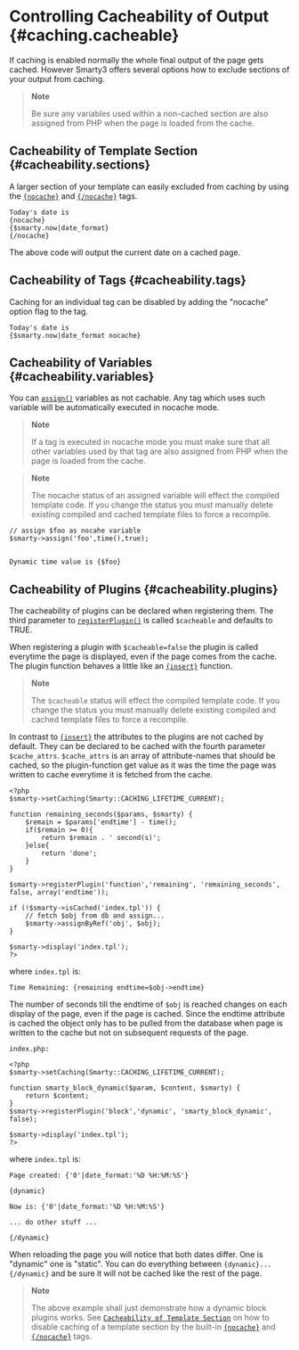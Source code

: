 Controlling Cacheability of Output {#caching.cacheable}
==================================

If caching is enabled normally the whole final output of the page gets
cached. However Smarty3 offers several options how to exclude sections
of your output from caching.

> **Note**
>
> Be sure any variables used within a non-cached section are also
> assigned from PHP when the page is loaded from the cache.

Cacheability of Template Section {#cacheability.sections}
--------------------------------

A larger section of your template can easily excluded from caching by
using the [`{nocache}`](#language.function.nocache) and
[`{/nocache}`](#language.function.nocache) tags.

    Today's date is
    {nocache}
    {$smarty.now|date_format}
    {/nocache}

The above code will output the current date on a cached page.

Cacheability of Tags {#cacheability.tags}
--------------------

Caching for an individual tag can be disabled by adding the \"nocache\"
option flag to the tag.

    Today's date is
    {$smarty.now|date_format nocache}

Cacheability of Variables {#cacheability.variables}
-------------------------

You can [`assign()`](#api.assign) variables as not cachable. Any tag
which uses such variable will be automatically executed in nocache mode.

> **Note**
>
> If a tag is executed in nocache mode you must make sure that all other
> variables used by that tag are also assigned from PHP when the page is
> loaded from the cache.

> **Note**
>
> The nocache status of an assigned variable will effect the compiled
> template code. If you change the status you must manually delete
> existing compiled and cached template files to force a recompile.

    // assign $foo as nocahe variable
    $smarty->assign('foo',time(),true);


    Dynamic time value is {$foo}

Cacheability of Plugins {#cacheability.plugins}
-----------------------

The cacheability of plugins can be declared when registering them. The
third parameter to [`registerPlugin()`](#api.register.plugin) is called
`$cacheable` and defaults to TRUE.

When registering a plugin with `$cacheable=false` the plugin is called
everytime the page is displayed, even if the page comes from the cache.
The plugin function behaves a little like an
[`{insert}`](#plugins.inserts) function.

> **Note**
>
> The `$cacheable` status will effect the compiled template code. If you
> change the status you must manually delete existing compiled and
> cached template files to force a recompile.

In contrast to [`{insert}`](#plugins.inserts) the attributes to the
plugins are not cached by default. They can be declared to be cached
with the fourth parameter `$cache_attrs`. `$cache_attrs` is an array of
attribute-names that should be cached, so the plugin-function get value
as it was the time the page was written to cache everytime it is fetched
from the cache.

    <?php
    $smarty->setCaching(Smarty::CACHING_LIFETIME_CURRENT);

    function remaining_seconds($params, $smarty) {
        $remain = $params['endtime'] - time();
        if($remain >= 0){
            return $remain . ' second(s)';
        }else{
            return 'done';
        }
    }

    $smarty->registerPlugin('function','remaining', 'remaining_seconds', false, array('endtime'));

    if (!$smarty->isCached('index.tpl')) {
        // fetch $obj from db and assign...
        $smarty->assignByRef('obj', $obj);
    }

    $smarty->display('index.tpl');
    ?>

where `index.tpl` is:

    Time Remaining: {remaining endtime=$obj->endtime}

The number of seconds till the endtime of `$obj` is reached changes on
each display of the page, even if the page is cached. Since the endtime
attribute is cached the object only has to be pulled from the database
when page is written to the cache but not on subsequent requests of the
page.

    index.php:

    <?php
    $smarty->setCaching(Smarty::CACHING_LIFETIME_CURRENT);

    function smarty_block_dynamic($param, $content, $smarty) {
        return $content;
    }
    $smarty->registerPlugin('block','dynamic', 'smarty_block_dynamic', false);

    $smarty->display('index.tpl');
    ?>

where `index.tpl` is:

    Page created: {'0'|date_format:'%D %H:%M:%S'}

    {dynamic}

    Now is: {'0'|date_format:'%D %H:%M:%S'}

    ... do other stuff ...

    {/dynamic}

When reloading the page you will notice that both dates differ. One is
"dynamic" one is "static". You can do everything between
`{dynamic}...{/dynamic}` and be sure it will not be cached like the rest
of the page.

> **Note**
>
> The above example shall just demonstrate how a dynamic block plugins
> works. See
> [`Cacheability of Template Section`](#cacheability.sections) on how to
> disable caching of a template section by the built-in
> [`{nocache}`](#language.function.nocache) and
> [`{/nocache}`](#language.function.nocache) tags.
